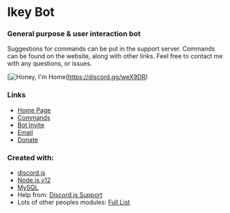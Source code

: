 # Ikey Bot

### General purpose & user interaction bot

Suggestions for commands can be put in the support server.
Commands can be found on the website, along with other links.
Feel free to contact me with any questions, or issues.

[![Honey, I'm Home](https://discordapp.com/api/guilds/413532909400752139/widget.png?style=banner2)(https://discord.gg/weX9DR)

### Links

- [Home Page](https://ikeygardner10.github.io/)
- [Commands](https://ikeygardner10.github.io/)
- [Bot Invite]()
- [Email](mailto:ikeygardner10@gmail.com)
- [Donate](https://www.paypal.com/cgi-bin/webscr?cmd=_s-xclick&hosted_button_id=CXU2L6XUT2YWN&source=url)

### Created with:
- [discord.js](https://discord.js.org/#/)
- [Node.js v12](https://nodejs.org/en/)
- [MySQL](https://www.mysql.com/)
- Help from: [Discord.js Support](https://discord.com/invite/bRCvFy9/)
- Lots of other peoples modules: [Full List](https://github.com/ikeygardner10/ikey-bot/blob/master/data/temp/nodemodules.md)
